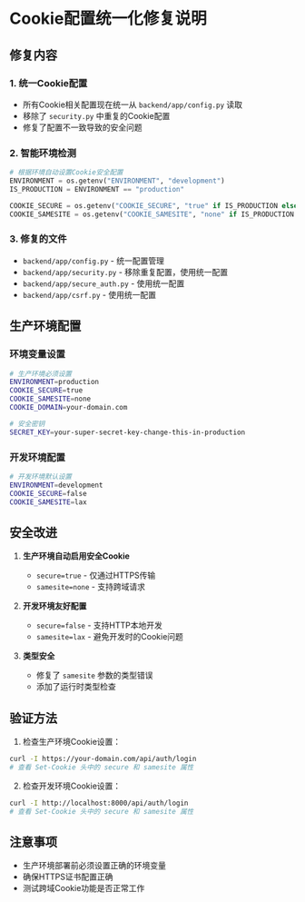 # Cookie配置统一化修复说明

## 修复内容

### 1. 统一Cookie配置
- 所有Cookie相关配置现在统一从 `backend/app/config.py` 读取
- 移除了 `security.py` 中重复的Cookie配置
- 修复了配置不一致导致的安全问题

### 2. 智能环境检测
```python
# 根据环境自动设置Cookie安全配置
ENVIRONMENT = os.getenv("ENVIRONMENT", "development")
IS_PRODUCTION = ENVIRONMENT == "production"

COOKIE_SECURE = os.getenv("COOKIE_SECURE", "true" if IS_PRODUCTION else "false").lower() == "true"
COOKIE_SAMESITE = os.getenv("COOKIE_SAMESITE", "none" if IS_PRODUCTION else "lax")
```

### 3. 修复的文件
- `backend/app/config.py` - 统一配置管理
- `backend/app/security.py` - 移除重复配置，使用统一配置
- `backend/app/secure_auth.py` - 使用统一配置
- `backend/app/csrf.py` - 使用统一配置

## 生产环境配置

### 环境变量设置
```bash
# 生产环境必须设置
ENVIRONMENT=production
COOKIE_SECURE=true
COOKIE_SAMESITE=none
COOKIE_DOMAIN=your-domain.com

# 安全密钥
SECRET_KEY=your-super-secret-key-change-this-in-production
```

### 开发环境配置
```bash
# 开发环境默认设置
ENVIRONMENT=development
COOKIE_SECURE=false
COOKIE_SAMESITE=lax
```

## 安全改进

1. **生产环境自动启用安全Cookie**
   - `secure=true` - 仅通过HTTPS传输
   - `samesite=none` - 支持跨域请求

2. **开发环境友好配置**
   - `secure=false` - 支持HTTP本地开发
   - `samesite=lax` - 避免开发时的Cookie问题

3. **类型安全**
   - 修复了 `samesite` 参数的类型错误
   - 添加了运行时类型检查

## 验证方法

1. 检查生产环境Cookie设置：
```bash
curl -I https://your-domain.com/api/auth/login
# 查看 Set-Cookie 头中的 secure 和 samesite 属性
```

2. 检查开发环境Cookie设置：
```bash
curl -I http://localhost:8000/api/auth/login
# 查看 Set-Cookie 头中的 secure 和 samesite 属性
```

## 注意事项

- 生产环境部署前必须设置正确的环境变量
- 确保HTTPS证书配置正确
- 测试跨域Cookie功能是否正常工作
